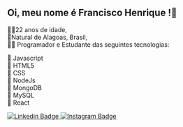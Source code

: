 ## Oi, meu nome é Francisco Henrique !👋

🙋‍♂️22 anos de idade,  <br />
🚩Natural de Alagoas, Brasil,  <br />
👨‍💻 Programador e Estudante das seguintes tecnologias:  <br />

📘 Javascript <br />
📘 HTML5  <br />
📘 CSS  <br />
📘 NodeJs  <br />
📘 MongoDB  <br />
📘 MySQL  <br />
📘 React  <br />


[
![Linkedin Badge](https://img.shields.io/badge/LinkedIn-0077B5?style=for-the-badge&logo=linkedin&logoColor=white&link=https://www.linkedin.com/in/franciscohcdo/) 
](https://www.linkedin.com/in/franciscohcdo/) [![Instagram Badge](https://img.shields.io/badge/Instagram-E4405F?style=for-the-badge&logo=instagram&logoColor=white&link=https://www.instagram.com/fhenriquecdo/) 
](https://www.instagram.com/fhenriquecdo/)
